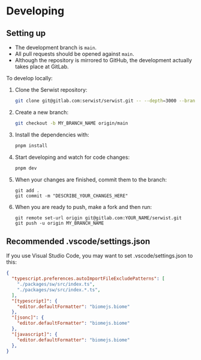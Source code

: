 # Developing

## Setting up

- The development branch is `main`.
- All pull requests should be opened against `main`.
- Although the repository is mirrored to GitHub, the development actually takes place at GitLab.

To develop locally:

1. Clone the Serwist repository:
   ```bash
   git clone git@gitlab.com:serwist/serwist.git -- --depth=3000 --branch main --single-branch
   ```
1. Create a new branch:
   ```bash
   git checkout -b MY_BRANCH_NAME origin/main
   ```
1. Install the dependencies with:
   ```bash
   pnpm install
   ```
1. Start developing and watch for code changes:
   ```bash
   pnpm dev
   ```
1. When your changes are finished, commit them to the branch:
   ```
   git add .
   git commit -m "DESCRIBE_YOUR_CHANGES_HERE"
   ```
1. When you are ready to push, make a fork and then run:
   ```
   git remote set-url origin git@gitlab.com:YOUR_NAME/serwist.git
   git push -u origin MY_BRANCH_NAME
   ```

## Recommended .vscode/settings.json

If you use Visual Studio Code, you may want to set .vscode/settings.json to this:

```json
{
  "typescript.preferences.autoImportFileExcludePatterns": [
    "./packages/sw/src/index.ts",
    "./packages/sw/src/index.*.ts",
  ],
  "[typescript]": {
    "editor.defaultFormatter": "biomejs.biome"
  },
  "[jsonc]": {
    "editor.defaultFormatter": "biomejs.biome"
  },
  "[javascript]": {
    "editor.defaultFormatter": "biomejs.biome"
  },
}
```
